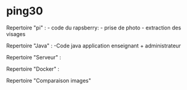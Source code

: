 # ping30
Repertoire "pi" :
	- code du rapsberry:
		- prise de photo
		- extraction des visages

Repertoire "Java" : 
  -Code java application enseignant + administrateur
 
Repertoire "Serveur" :

Repertoire "Docker" :

Repertoire "Comparaison images"
